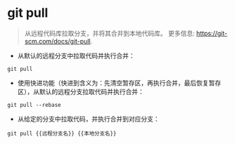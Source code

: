 # git pull

> 从远程代码库拉取分支，并将其合并到本地代码库。
> 更多信息: <https://git-scm.com/docs/git-pull>.

- 从默认的远程分支中拉取代码并执行合并：

`git pull`

- 使用快进功能（快进到含义为：先清空暂存区，再执行合并，最后恢复暂存区），从默认的远程分支拉取代码并执行合并：

`git pull --rebase`

- 从给定的分支中拉取代码，并执行合并到对应分支：

`git pull {{远程分支名}} {{本地分支名}}`
